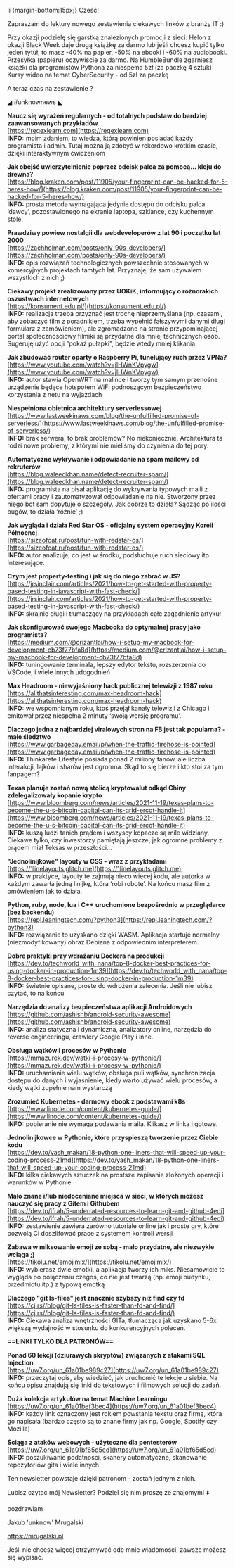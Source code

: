 li {margin-bottom:15px;}
Cześć!

Zapraszam do lektury nowego zestawienia ciekawych linków z branży IT :)

 

Przy okazji podzielę się garstką znalezionych promocji z sieci:
Helon z okazji Black Week daje drugą książkę za darmo lub jeśli chcesz kupić tylko jeden tytuł, to masz -40% na papier, -50% na ebooki i -60% na audiobooki. Przesyłka (papieru) oczywiście za darmo.
Na HumbleBundle zgarniesz książki dla programistów Pythona za niespełna 5zł (za paczkę 4 sztuk)
Kursy wideo na temat CyberSecurity - od 5zł za paczkę
 

A teraz czas na zestawienie ?

 

◢ #unknownews ◣

**Naucz się wyrażeń regularnych - od totalnych podstaw do bardziej zaawansowanych przykładów**  
[https://regexlearn.com](https://regexlearn.com)  
**INFO:** moim zdaniem, to wiedza, którą powinien posiadać każdy programista i admin. Tutaj można ją zdobyć w rekordowo krótkim czasie, dzięki interaktywnym ćwiczeniom  

**Jak obejść uwierzytelnienie poprzez odcisk palca za pomocą... kleju do drewna?**  
[https://blog.kraken.com/post/11905/your-fingerprint-can-be-hacked-for-5-heres-how/](https://blog.kraken.com/post/11905/your-fingerprint-can-be-hacked-for-5-heres-how/)  
**INFO:** prosta metoda wymagająca jedynie dostępu do odcisku palca &lsquo;dawcy&rsquo;, pozostawionego na ekranie laptopa, szklance, czy kuchennym stole.  

**Prawdziwy powiew nostalgii dla webdeveloperów z lat 90 i początku lat 2000**  
[https://zachholman.com/posts/only-90s-developers/](https://zachholman.com/posts/only-90s-developers/)  
**INFO:** opis rozwiązań technologicznych powszechnie stosowanych w komercyjnych projektach tamtych lat. Przyznaję, że sam używałem wszystkich z nich ;)  

**Ciekawy projekt zrealizowany przez UOKiK, informujący o różnorakich oszustwach internetowych**  
[https://konsument.edu.pl/](https://konsument.edu.pl/)  
**INFO:** realizacja trzeba przyznać jest trochę nieprzemyślana (np. czasami, aby zobaczyć film z poradnikiem, trzeba wypełnić fałszywymi danymi długi formularz z zamówieniem), ale zgromadzone na stronie przypominającej portal społecznościowy filmiki są przydatne dla mniej technicznych osób. Sugeruję użyć opcji "pokaż pułapki", będzie wtedy mniej klikania.  

**Jak zbudować router oparty o Raspberry Pi, tunelujący ruch przez VPNa?**  
[https://www.youtube.com/watch?v=jlHWnKVpygw](https://www.youtube.com/watch?v=jlHWnKVpygw)  
**INFO:** autor stawia OpenWRT na malince i tworzy tym samym przenośne urządzenie będące hotspotem WiFi podnoszącym bezpieczeństwo korzystania z netu na wyjazdach  

**Niespełniona obietnica architektury serverlessowej**  
[https://www.lastweekinaws.com/blog/the-unfulfilled-promise-of-serverless/](https://www.lastweekinaws.com/blog/the-unfulfilled-promise-of-serverless/)  
**INFO:** brak serwera, to brak problemów? No niekoniecznie. Architektura ta rodzi nowe problemy, z którymi nie mieliśmy do czynienia do tej pory.  

**Automatyczne wykrywanie i odpowiadanie na spam mailowy od rekruterów**  
[https://blog.waleedkhan.name/detect-recruiter-spam/](https://blog.waleedkhan.name/detect-recruiter-spam/)  
**INFO:** programista na pisał aplikację do wykrywania typowych maili z ofertami pracy i zautomatyzował odpowiadanie na nie. Stworzony przez niego bot sam dopytuje o szczegóły. Jak dobrze to działa? Sądząc po ilości bugów, to działa &lsquo;różnie&rsquo; ;)  

**Jak wygląda i działa Red Star OS - oficjalny system operacyjny Koreii Północnej**  
[https://sizeofcat.ru/post/fun-with-redstar-os/](https://sizeofcat.ru/post/fun-with-redstar-os/)  
**INFO:** autor analizuje, co jest w środku, podsłuchuje ruch sieciowy itp. Interesujące.  

**Czym jest property-testing i jak się do niego zabrać w JS?**  
[https://jrsinclair.com/articles/2021/how-to-get-started-with-property-based-testing-in-javascript-with-fast-check/](https://jrsinclair.com/articles/2021/how-to-get-started-with-property-based-testing-in-javascript-with-fast-check/)  
**INFO:** skrajnie długi i tłumaczący na przykładach całe zagadnienie artykuł  

**Jak skonfigurować swojego Macbooka do optymalnej pracy jako programista?**  
[https://medium.com/@crizantlai/how-i-setup-my-macbook-for-development-cb73f77bfa8d](https://medium.com/@crizantlai/how-i-setup-my-macbook-for-development-cb73f77bfa8d)  
**INFO:** tuningowanie terminala, lepszy edytor tekstu, rozszerzenia do VSCode, i wiele innych udogodnień  

**Max Headroom - niewyjaśniony hack publicznej telewizji z 1987 roku**  
[https://allthatsinteresting.com/max-headroom-hack](https://allthatsinteresting.com/max-headroom-hack)  
**INFO:** we wspomnianym roku, ktoś przejął kanały telewizji z Chicago i emitował przez niespełna 2 minuty &lsquo;swoją wersję programu&rsquo;.  

**Dlaczego jedna z najbardziej viralowych stron na FB jest tak popularna? - małe śledztwo**  
[https://www.garbageday.email/p/when-the-traffic-firehose-is-pointed](https://www.garbageday.email/p/when-the-traffic-firehose-is-pointed)  
**INFO:** Thinkarete Lifestyle posiada ponad 2 miliony fanów, ale liczba interakcji, lajków i sharów jest ogromna. Skąd to się bierze i kto stoi za tym fanpagem?  

**Texas planuje zostań nową stolicą kryptowalut odkąd Chiny zdelegalizowały kopanie krypto**  
[https://www.bloomberg.com/news/articles/2021-11-19/texas-plans-to-become-the-u-s-bitcoin-capital-can-its-grid-ercot-handle-it](https://www.bloomberg.com/news/articles/2021-11-19/texas-plans-to-become-the-u-s-bitcoin-capital-can-its-grid-ercot-handle-it)  
**INFO:** kuszą ludzi tanich prądem i wszyscy kopacze są mile widziany. Ciekawe tylko, czy inwestorzy pamiętają jeszcze, jak ogromne problemy z prądem miał Teksas w przeszłości...  

**"Jednolinijkowe" layouty w CSS - wraz z przykładami**  
[https://1linelayouts.glitch.me](https://1linelayouts.glitch.me)  
**INFO:** w praktyce, layouty te zajmują nieco więcej kodu, ale autorka w każdym zawarła jedną linijkę, która &lsquo;robi robotę&rsquo;. Na końcu masz film z omówieniem jak to działa.  

**Python, ruby, node, lua i C++ uruchomione bezpośrednio w przeglądarce (bez backendu)**  
[https://repl.leaningtech.com/?python3](https://repl.leaningtech.com/?python3)  
**INFO:** rozwiązanie to uzyskano dzięki WASM. Aplikacja startuje normalny (niezmodyfikowany) obraz Debiana z odpowiednim interpreterem.  

**Dobre praktyki przy wdrażaniu Dockera na produkcji**  
[https://dev.to/techworld_with_nana/top-8-docker-best-practices-for-using-docker-in-production-1m39](https://dev.to/techworld_with_nana/top-8-docker-best-practices-for-using-docker-in-production-1m39)  
**INFO:** świetnie opisane, proste do wdrożenia zalecenia. Jeśli nie lubisz czytać, to na końcu  

**Narzędzia do analizy bezpieczeństwa aplikacji Androidowych**  
[https://github.com/ashishb/android-security-awesome](https://github.com/ashishb/android-security-awesome)  
**INFO:** analiza statyczna i dynamiczna, analizatory online, narzędzia do reverse engineeringu, crawlery Google Play i inne.  

**Obsługa wątków i procesów w Pythonie**  
[https://mmazurek.dev/watki-i-procesy-w-pythonie/](https://mmazurek.dev/watki-i-procesy-w-pythonie/)  
**INFO:** uruchamianie wielu wątków, obsługa puli wątków, synchronizacja dostępu do danych i wyjaśnienie, kiedy warto używać wielu procesów, a kiedy wątki zupełnie nam wystarczą  

**Zrozumieć Kubernetes - darmowy ebook z podstawami k8s**  
[https://www.linode.com/content/kubernetes-guide/](https://www.linode.com/content/kubernetes-guide/)  
**INFO:** pobieranie nie wymaga podawania maila. Klikasz w linka i gotowe.  

**Jednolinijkowce w Pythonie, które przyspieszą tworzenie przez Ciebie kodu**  
[https://dev.to/yash_makan/18-python-one-liners-that-will-speed-up-your-coding-process-21md](https://dev.to/yash_makan/18-python-one-liners-that-will-speed-up-your-coding-process-21md)  
**INFO:** kilka ciekawych sztuczek na prostsze zapisanie złożonych operacji i warunków w Pythonie  

**Mało znane i/lub niedoceniane miejsca w sieci, w których możesz nauczyć się pracy z Gitem i Githubem**  
[https://dev.to/ifrah/5-underrated-resources-to-learn-git-and-github-4edi](https://dev.to/ifrah/5-underrated-resources-to-learn-git-and-github-4edi)  
**INFO:** zestawienie zawiera zarówno tutoriale online jak i proste gry, które pozwolą Ci doszlifować prace z systemem kontroli wersji  

**Zabawa w miksowanie emoji ze sobą - mało przydatne, ale niezwykle wciąga ;)**  
[https://tikolu.net/emojimix/](https://tikolu.net/emojimix/)  
**INFO:** wybierasz dwie emotki, a aplikacja tworzy ich miks. Niesamowicie to wygląda po połączeniu czegoś, co nie jest twarzą (np. emoji budynku, przedmiotu itp.) z typową emotką  

**Dlaczego "git ls-files" jest znacznie szybszy niż find czy fd**  
[https://cj.rs//blog/git-ls-files-is-faster-than-fd-and-find/](https://cj.rs//blog/git-ls-files-is-faster-than-fd-and-find/)  
**INFO:** Ciekawa analiza wnętrzności GITa, tłumacząca jak uzyskano 5-6x większą wydajność w stosunku do konkurencyjnych poleceń.  

**==LINKI TYLKO DLA PATRONÓW==**

**Ponad 60 lekcji (dziurawych skryptów) związanych z atakami SQL Injection**  
[https://uw7.org/un_61a01be989c27](https://uw7.org/un_61a01be989c27)  
**INFO:** przeczytaj opis, aby wiedzieć, jak uruchomić te lekcje u siebie. Na końcu opisu znajdują się linki do tekstowych i filmowych solucji do zadań.  

**Duża kolekcja artykułów na temat Machine Learningu**  
[https://uw7.org/un_61a01bef3bec4](https://uw7.org/un_61a01bef3bec4)  
**INFO:** każdy link oznaczony jest rokiem powstania tekstu oraz firmą, która go napisała (bardzo często są to znane firmy jak np. Google, Spotify czy Mozilla)  

**Ściąga z ataków webowych - użyteczne dla pentesterów**  
[https://uw7.org/un_61a01bf65d5ed](https://uw7.org/un_61a01bf65d5ed)  
**INFO:** poszukiwanie podatności, skanery automatyczne, skanowanie repozytoriów gita i wiele innych  

 

Ten newsletter powstaje dzięki patronom - zostań jednym z nich.

 

Lubisz czytać mój Newsletter? Podziel się nim proszę ze znajomymi ⬇️ 

  

 
pozdrawiam

Jakub 'unknow' Mrugalski

https://mrugalski.pl

 
Jeśli nie chcesz więcej otrzymywać ode mnie wiadomości, zawsze możesz się wypisać.